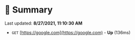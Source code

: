 # 📖 Summary
Last updated: **8/27/2021, 11:10:30 AM**

- `GET` [https://google.com](https://google.com) - **Up** (136ms)
